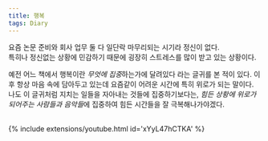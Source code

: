 ```yaml
---
title: 행복
tags: Diary
---
```


<!--more-->

요즘 논문 준비와 회사 업무 둘 다 일단락 마무리되는 시기라 정신이 없다.  
특히나 정신없는 상황에 민감하기 때문에 굉장히 스트레스를 많이 받고 있는 상황이다.  

예전 어느 책에서 행복이란 *무엇에 집중*하는가에 달려있다 라는 글귀를 본 적이 있다. 이후 항상 마음 속에 담아두고 있는데 요즘같이 어려운 시간에 특히 위로가 되는 말이다. 나도 이 글귀처럼 지치는 일들을 자아내는 것들에 집중하기보다는, *힘든 상황에 위로가 되어주는 사람들과 음악들*에 집중하여 힘든 시간들을 잘 극복해나가야겠다.

<br>
{% include extensions/youtube.html id='xYyL47hCTKA' %}
